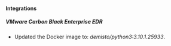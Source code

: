 #### Integrations
##### VMware Carbon Black Enterprise EDR
- Updated the Docker image to: *demisto/python3:3.10.1.25933*.
